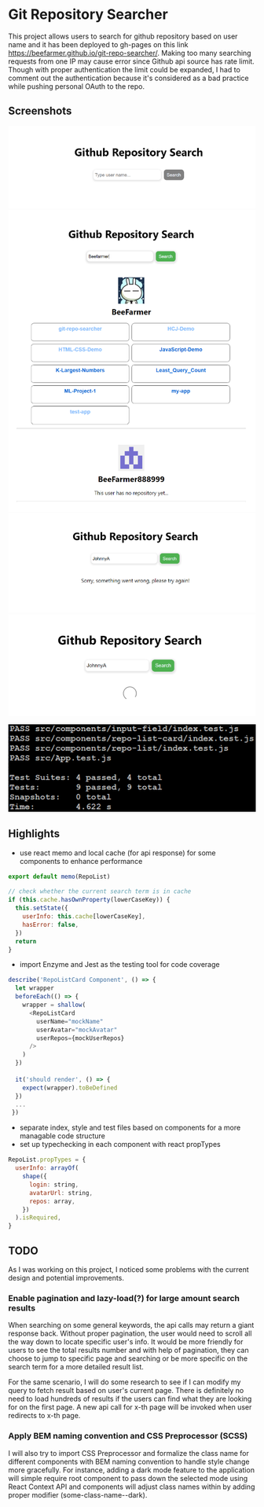# Git Repository Searcher

This project allows users to search for github repository based on user name and it has been deployed to gh-pages on this link https://beefarmer.github.io/git-repo-searcher/. Making too many searching requests from one IP may cause error since Github api source has rate limit. Though with proper authentication the limit could be expanded, I had to comment out the authentication because it's considered as a bad practice while pushing personal OAuth to the repo.

## Screenshots

![screenshot1](https://github.com/BeeFarmer/git-repo-searcher/blob/master/src/screenshots/1.png)
![screenshot2](https://github.com/BeeFarmer/git-repo-searcher/blob/master/src/screenshots/2.png)
![screenshot3](https://github.com/BeeFarmer/git-repo-searcher/blob/master/src/screenshots/3.png)
![screenshot4](https://github.com/BeeFarmer/git-repo-searcher/blob/master/src/screenshots/4.png)

![unit_test](https://github.com/BeeFarmer/git-repo-searcher/blob/master/src/screenshots/unit_tests.png)

## Highlights

* use react memo and local cache (for api response) for some components to enhance performance
```javascript
export default memo(RepoList)
```
```javascript
// check whether the current search term is in cache
if (this.cache.hasOwnProperty(lowerCaseKey)) {
  this.setState({
    userInfo: this.cache[lowerCaseKey],
    hasError: false,
  })
  return
}
```
* import Enzyme and Jest as the testing tool for code coverage
```javascript
describe('RepoListCard Component', () => {
  let wrapper
  beforeEach(() => {
    wrapper = shallow(
      <RepoListCard
        userName="mockName"
        userAvatar="mockAvatar"
        userRepos={mockUserRepos}
      />
    )
  })

  it('should render', () => {   
    expect(wrapper).toBeDefined
  })
  ...
 })
```
* separate index, style and test files based on components for a more managable code structure
* set up typechecking in each component with react propTypes
```javascript
RepoList.propTypes = {
  userInfo: arrayOf(
    shape({
      login: string,
      avatarUrl: string,
      repos: array,
    })
  ).isRequired,
}
```

## TODO
As I was working on this project, I noticed some problems with the current design and potential improvements.

### Enable pagination and lazy-load(?) for large amount search results
When searching on some general keywords, the api calls may return a giant response back. Without proper pagination, the user would need to scroll all the way down to locate specific user's info. It would be more friendly for users to see the total results number and with help of pagination, they can choose to jump to specific page and searching or be more specific on the search term for a more detailed result list.

For the same scenario, I will do some research to see if I can modify my query to fetch result based on user's current page. There is definitely no need to load hundreds of results if the users can find what they are looking for on the first page. A new api call for x-th page will be invoked when user redirects to x-th page.

### Apply BEM naming convention and CSS Preprocessor (SCSS)
I will also try to import CSS Preprocessor and formalize the class name for different components with BEM naming convention to handle style change more gracefully. For instance, adding a dark mode feature to the application will simple require root component to pass down the selected mode using React Context API and components will adjust class names within by adding proper modifier (some-class-name--dark).

